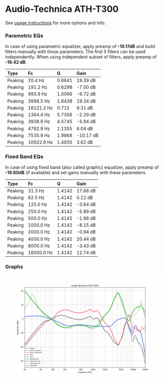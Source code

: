 # Audio-Technica ATH-T300
See [usage instructions](https://github.com/jaakkopasanen/AutoEq#usage) for more options and info.

### Parametric EQs
In case of using parametric equalizer, apply preamp of **-19.17dB** and build filters manually
with these parameters. The first 5 filters can be used independently.
When using independent subset of filters, apply preamp of **-19.42 dB**.

| Type    | Fc         |      Q | Gain      |
|:--------|:-----------|:-------|:----------|
| Peaking | 20.4 Hz    | 0.6641 | 19.39 dB  |
| Peaking | 191.2 Hz   | 0.6298 | -7.00 dB  |
| Peaking | 993.9 Hz   | 1.0066 | -6.72 dB  |
| Peaking | 3998.5 Hz  | 1.6438 | 19.34 dB  |
| Peaking | 16121.2 Hz | 0.715  | 9.31 dB   |
| Peaking | 1364.4 Hz  | 5.7356 | -2.29 dB  |
| Peaking | 3938.9 Hz  | 4.5745 | -5.94 dB  |
| Peaking | 4782.9 Hz  | 1.1355 | 6.04 dB   |
| Peaking | 7535.9 Hz  | 1.9868 | -10.17 dB |
| Peaking | 10922.9 Hz | 1.4935 | 3.62 dB   |

### Fixed Band EQs
In case of using fixed band (also called graphic) equalizer, apply preamp of **-19.80dB**
(if available) and set gains manually with these parameters.

| Type    | Fc         |      Q | Gain     |
|:--------|:-----------|:-------|:---------|
| Peaking | 31.3 Hz    | 1.4142 | 17.66 dB |
| Peaking | 62.5 Hz    | 1.4142 | 0.12 dB  |
| Peaking | 125.0 Hz   | 1.4142 | -3.64 dB |
| Peaking | 250.0 Hz   | 1.4142 | -5.89 dB |
| Peaking | 500.0 Hz   | 1.4142 | -1.96 dB |
| Peaking | 1000.0 Hz  | 1.4142 | -8.15 dB |
| Peaking | 2000.0 Hz  | 1.4142 | -0.94 dB |
| Peaking | 4000.0 Hz  | 1.4142 | 20.44 dB |
| Peaking | 8000.0 Hz  | 1.4142 | -3.43 dB |
| Peaking | 16000.0 Hz | 1.4142 | 12.74 dB |

### Graphs
![](./Audio-Technica%20ATH-T300.png)